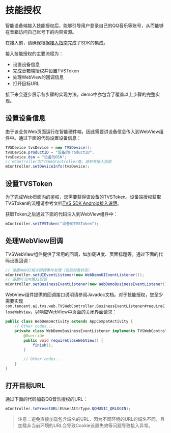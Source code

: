 # 技能授权

智能设备端接入技能授权后，能够引导用户登录自己的QQ音乐等账号，从而能够在音箱访问自己账号下的内容资源。

在接入前，请确保根据[接入指南](/doc/page/303)完成了SDK的集成。

接入技能授权的主要流程为：

 * 设置设备信息
 * 完成音箱端授权并设置TVSToken
 * 处理WebView的回调信息
 * 打开目标URL

接下来会逐步展示各步骤的实现方法。demo中亦包含了覆盖以上步骤的完整实现。

## 设置设备信息

由于该业务Web页面运行在智能硬件端，因此需要讲设备信息传入到WebView组件中。通过下面的代码设置设备信息：

```java
TVSDevice tvsDevice = new TVSDevice();
tvsDevice.productID = "设备的ProductID";
tvsDevice.dsn = "设备的DSN";
// mController为TVSWebController类，请参考接入指南
mController.setDeviceInfo(tvsDevice);
```

## 设置TVSToken

为了完成Web页面内的鉴权，您需要获得该设备的TVSToken。设备端授权获取TVSToken的流程请参考文档[TVS SDK Android接入说明](https://dingdang.qq.com/doc/page/322)。

获取Token之后通过下面的代码注入到WebView组件中：

```java
mController.setTVSToken("设备的TVSToken");
```

## 处理WebView回调

TVSWebView组件提供了常用的回调，如加载进度、页面标题等。通过下面的代码设置回调：

```java
// 设置WebUI相关回调事件处理（包括加载状态）
mController.setUIEventListener(new WebDemoUIEventListener());
// 设置叮当内置JS回调
mController.setBusinessEventListener(new WebDemoBusinessEventListener());
```

WebView组件提供的回调接口说明请参阅Javadoc文档。对于技能授权，您至少需要实现`com.tencent.ai.tvs.web.TVSWebController.BusinessEventListener#requireCloseWebView`，以响应WebView中页面的关闭界面请求：

```java
public class WebDemoActivity extends AppCompatActivity {
    // Other codes...
    private class WebDemoBusinessEventListener implements TVSWebController.BusinessEventListener {
        @Override
        public void requireCloseWebView() {
            finish();
        }

        // Other codes...
    }
}
```

## 打开目标URL

通过下面的代码加载QQ音乐授权的URL：

```java
mController.toPresetURL(EUserAttrType.QQMUSIC_QRLOGIN);
```

> 注意：避免直接加载包含域名的URL，因为不同环境的URL的域名不同，且加载非当前环境的URL会导致Cookie设置失效等问题导致接入异常。
